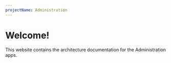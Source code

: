 ```yaml
---
projectName: Administration
---
```


# Welcome!

This website contains the architecture documentation for the Administration apps.
